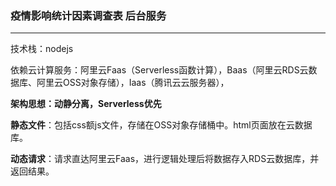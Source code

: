 ### 疫情影响统计因素调查表 后台服务

---

技术栈：nodejs

依赖云计算服务：阿里云Faas（Serverless函数计算），Baas（阿里云RDS云数据库、阿里云OSS对象存储），Iaas（腾讯云云服务器），

**架构思想：动静分离，Serverless优先**

**静态文件**：包括css额js文件，存储在OSS对象存储桶中。html页面放在云数据库。

**动态请求**：请求直达阿里云Faas，进行逻辑处理后将数据存入RDS云数据库，并返回结果。

